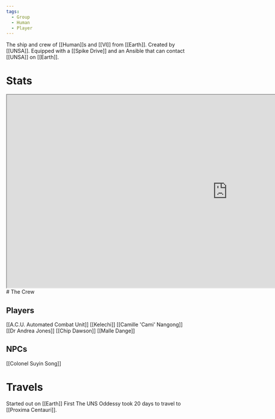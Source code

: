 ```yaml
---
tags:
  - Group
  - Human
  - Player
---
```

The ship and crew of [[Human]]s and [[VI]] from [[Earth]].
Created by [[UNSA]].
Equipped with a [[Spike Drive]] and an Ansible that can contact [[UNSA]] on [[Earth]].

# Stats
<iframe 
src="https://docs.google.com/spreadsheets/d/e/2PACX-1vTRIqejf0GIYPNRb44_dP4BrDlpVWoaODQEQmceYP2o5rk4vv9NaQJRVGMM0UsZSb-GDoXpFSFTqQLo/pubhtml?widget=true&amp;headers=false"
height=525
width=1200>
</iframe>
# The Crew

## Players
[[A.C.U. Automated Combat Unit]]
[[Kelechi]]
[[Camille 'Cami' Nangong]]
[[Dr Andrea Jones]]
[[Chip Dawson]]
[[Malle Dange]]
## NPCs
[[Colonel Suyin Song]]

# Travels
Started out on [[Earth]]
First The UNS Oddessy took 20 days to travel to [[Proxima Centauri]].